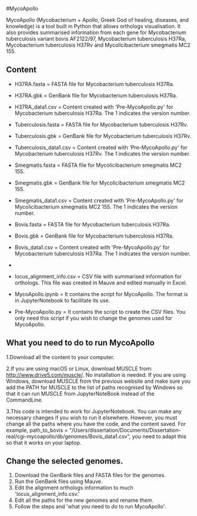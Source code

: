 #MycoApollo 

MycoApollo (Mycobacterium + Apollo, Greek God of healing, diseases, and knowledge) is a tool built in Python that allows orthologs visualisation. It also provides summarised information from each gene for Mycobacterium tuberculosis variant bovis AF2122/97, Mycobacterium tuberculosis H37Ra, Mycobacterium tuberculosis H37Rv and Mycolicibacterium smegmatis MC2 155.

## Content
- H37RA.fasta = FASTA file for Mycobacterium tuberculosis H37Ra.
- H37RA.gbk = GenBank file for Mycobacterium tuberculosis H37Ra.
- H37RA_data1.csv = Content created with 'Pre-MycoApollo.py' for Mycobacterium tuberculosis H37Ra. The 1 indicates the version number.

- Tuberculosis.fasta = FASTA file for Mycobacterium tuberculosis H37Rv.
- Tuberculosis.gbk = GenBank file for Mycobacterium tuberculosis H37Rv.
- Tuberculosis_data1.csv = Content created with 'Pre-MycoApollo.py' for Mycobacterium tuberculosis H37Rv. The 1 indicates the version number.

- Smegmatis.fasta = FASTA file for Mycolicibacterium smegmatis MC2 155.
- Smegmatis.gbk = GenBank file for Mycolicibacterium smegmatis MC2 155.
- Smegmatis_data1.csv = Content created with 'Pre-MycoApollo.py' for Mycolicibacterium smegmatis MC2 155. The 1 indicates the version number.

- Bovis.fasta = FASTA file for Mycobacterium tuberculosis H37Ra.
- Bovis.gbk = GenBank file for Mycobacterium tuberculosis H37Ra.
- Bovis_data1.csv = Content created with 'Pre-MycoApollo.py' for Mycobacterium tuberculosis H37Ra. The 1 indicates the version number.
-
- locus_alignment_info.csv = CSV file with summarised information for orthologs. This file was created in Mauve and edited manually in Excel.
- MycoApollo.ipynb = It contains the script for MycoApollo. The format is in JupyterNotebook to facilitate its use.
- Pre-MycoApollo.py = It contains the script to create the CSV files. You only need this script if you wish to change the genomes used for MycoApollo.

## What you need to do to run MycoApollo

1.Download all the content to your computer.

2.If you are using macOS or Linux, download MUSCLE from: http://www.drive5.com/muscle/. No installation is needed. If you are using Windows, download MUSCLE from the previous website and make sure you add the PATH for MUSCLE to the list of paths recognised by Windows so that it can run MUSCLE from JupyterNoteBook instead of the CommandLine.

3.This code is intended to work for JupyterNotebook. You can make any necessary changes if you wish to run it elsewhere. However, you must change all the paths where you have the code, and the content saved. For example, path_to_bovis = "/Users/dissertation/Documents/Dissertation-real/cgi-mycoapollo/db/genomes/Bovis_data1.csv", you need to adapt this so that it works on your laptop.

## Change the selected genomes.
1. Download the GenBank files and FASTA files for the genomes.
2. Run the GenBank files using Mauve. 
3. Edit the alignment orthologs information to much 'locus_alignment_info.csv.'
4. Edit all the paths for the new genomes and rename them.
5. Follow the steps and 'what you need to do to run MycoApollo'.
